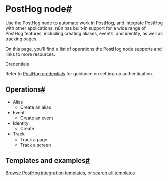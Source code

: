 [](https://github.com/n8n-io/n8n-docs/edit/main/docs/integrations/builtin/app-nodes/n8n-nodes-base.posthog.md "Edit this page")

# PostHog node[#](#posthog-node "Permanent link")

Use the PostHog node to automate work in PostHog, and integrate PostHog with other applications. n8n has built-in support for a wide range of PostHog features, including creating aliases, events, and identity, as well as tracking pages.

On this page, you'll find a list of operations the PostHog node supports and links to more resources.

Credentials

Refer to [PostHog credentials](../../credentials/posthog/) for guidance on setting up authentication.

## Operations[#](#operations "Permanent link")

*   Alias
    *   Create an alias
*   Event
    *   Create an event
*   Identity
    *   Create
*   Track
    *   Track a page
    *   Track a screen

## Templates and examples[#](#templates-and-examples "Permanent link")

[Browse PostHog integration templates](https://n8n.io/integrations/posthog/), or [search all templates](https://n8n.io/workflows/)